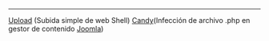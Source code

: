 
----------
[Upload](Upload.md) (Subida simple de web Shell)
[Candy](Candy.md)(Infección de archivo .php en gestor de contenido [Joomla](Joomla.md))